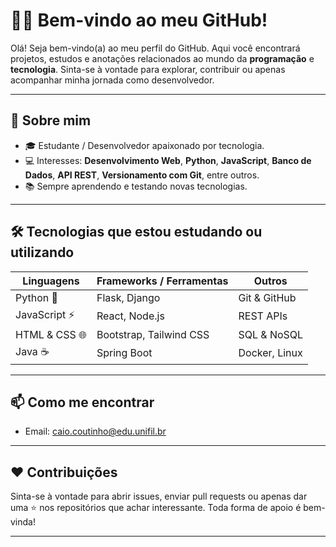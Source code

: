 # 👨‍💻 Bem-vindo ao meu GitHub!

Olá! Seja bem-vindo(a) ao meu perfil do GitHub. Aqui você encontrará projetos, estudos e anotações relacionados ao mundo da **programação** e **tecnologia**. Sinta-se à vontade para explorar, contribuir ou apenas acompanhar minha jornada como desenvolvedor.

---

## 🚀 Sobre mim

- 🎓 Estudante / Desenvolvedor apaixonado por tecnologia.
- 💻 Interesses: **Desenvolvimento Web**, **Python**, **JavaScript**, **Banco de Dados**, **API REST**, **Versionamento com Git**, entre outros.
- 📚 Sempre aprendendo e testando novas tecnologias.

---

## 🛠️ Tecnologias que estou estudando ou utilizando

| Linguagens | Frameworks / Ferramentas | Outros |
|-----------|---------------------------|--------|
| Python 🐍 | Flask, Django              | Git & GitHub |
| JavaScript ⚡ | React, Node.js            | REST APIs |
| HTML & CSS 🌐 | Bootstrap, Tailwind CSS   | SQL & NoSQL |
| Java ☕ | Spring Boot                 | Docker, Linux |

---

## 📫 Como me encontrar

- Email: [caio.coutinho@edu.unifil.br](mailto:caio.coutinho@edu.unifil.br)
---

## ❤️ Contribuições

Sinta-se à vontade para abrir issues, enviar pull requests ou apenas dar uma ⭐ nos repositórios que achar interessante. Toda forma de apoio é bem-vinda!

---

